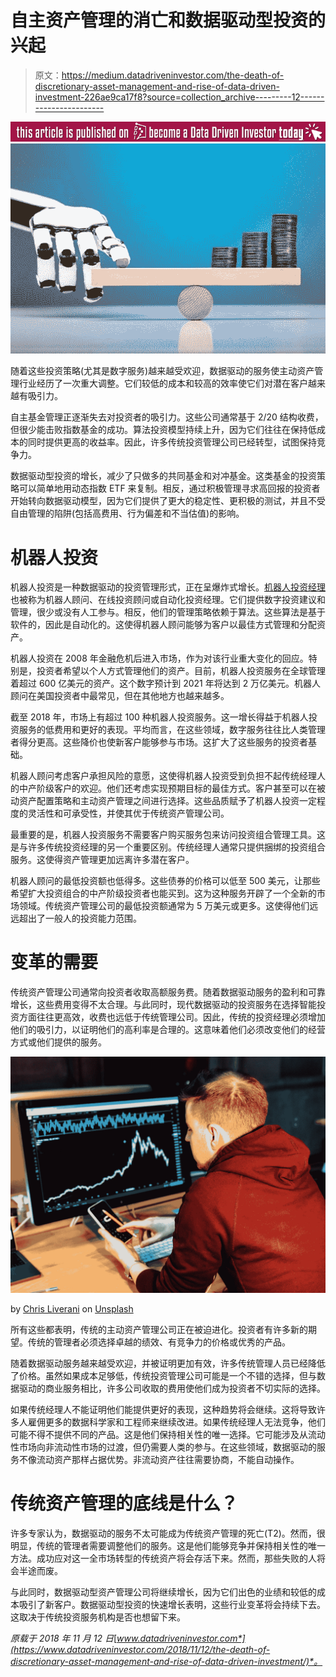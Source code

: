# 自主资产管理的消亡和数据驱动型投资的兴起

> 原文：<https://medium.datadriveninvestor.com/the-death-of-discretionary-asset-management-and-rise-of-data-driven-investment-226ae9ca17f8?source=collection_archive---------12----------------------->

[![](img/17d7f796e3981a63966d07f8c0b3e60c.png)](http://www.track.datadriveninvestor.com/BecomeDDItealI1)![](img/6adb11f28bf3ddd7767ab2ba2c141ff6.png)

随着这些投资策略(尤其是数字服务)越来越受欢迎，数据驱动的服务使主动资产管理行业经历了一次重大调整。它们较低的成本和较高的效率使它们对潜在客户越来越有吸引力。

自主基金管理正逐渐失去对投资者的吸引力。这些公司通常基于 2/20 结构收费，但很少能击败指数基金的成功。算法投资模型持续上升，因为它们往往在保持低成本的同时提供更高的收益率。因此，许多传统投资管理公司已经转型，试图保持竞争力。

数据驱动型投资的增长，减少了只做多的共同基金和对冲基金。这类基金的投资策略可以简单地用动态指数 ETF 来复制。相反，通过积极管理寻求高回报的投资者开始转向数据驱动模型，因为它们提供了更大的稳定性、更积极的测试，并且不受自由管理的陷阱(包括高费用、行为偏差和不当估值)的影响。

# 机器人投资

机器人投资是一种数据驱动的投资管理形式，正在呈爆炸式增长。[机器人投资经理](https://en.wikipedia.org/wiki/Robo-advisor)也被称为机器人顾问、在线投资顾问或自动化投资经理。它们提供数字投资建议和管理，很少或没有人工参与。相反，他们的管理策略依赖于算法。这些算法是基于软件的，因此是自动化的。这使得机器人顾问能够为客户以最佳方式管理和分配资产。

机器人投资在 2008 年金融危机后进入市场，作为对该行业重大变化的回应。特别是，投资者希望以个人方式管理他们的资产。目前，机器人投资服务在全球管理着超过 600 亿美元的资产。这个数字预计到 2021 年将达到 2 万亿美元。机器人顾问在美国投资者中最常见，但在其他地方也越来越多。

截至 2018 年，市场上有超过 100 种机器人投资服务。这一增长得益于机器人投资服务的低费用和更好的表现。平均而言，在这些领域，数字服务往往比人类管理者得分更高。这些降价也使新客户能够参与市场。这扩大了这些服务的投资者基础。

机器人顾问考虑客户承担风险的意愿，这使得机器人投资受到负担不起传统经理人的中产阶级客户的欢迎。他们还考虑实现预期目标的最佳方式。客户甚至可以在被动资产配置策略和主动资产管理之间进行选择。这些品质赋予了机器人投资一定程度的灵活性和可承受性，并使其优于传统资产管理公司。

最重要的是，机器人投资服务不需要客户购买服务包来访问投资组合管理工具。这是与许多传统投资经理的另一个重要区别。传统经理人通常只提供捆绑的投资组合服务。这使得资产管理更加远离许多潜在客户。

机器人顾问的最低投资额也低得多。这些债券的价格可以低至 500 美元，让那些希望扩大投资组合的中产阶级投资者也能买到。这为这种服务开辟了一个全新的市场领域。传统资产管理公司的最低投资额通常为 5 万美元或更多。这使得他们远远超出了一般人的投资能力范围。

# 变革的需要

传统资产管理公司通常向投资者收取高额服务费。随着数据驱动服务的盈利和可靠增长，这些费用变得不太合理。与此同时，现代数据驱动的投资服务在选择智能投资方面往往更高效，收费也远低于传统管理公司。因此，传统的投资经理必须增加他们的吸引力，以证明他们的高利率是合理的。这意味着他们必须改变他们的经营方式或他们提供的服务。

![](img/abc0e29889b6f7c93ef3298a88187636.png)

by [Chris Liverani](https://unsplash.com/@chrisliverani?utm_source=medium&utm_medium=referral) on [Unsplash](https://unsplash.com?utm_source=medium&utm_medium=referral)

所有这些都表明，传统的主动资产管理公司正在被迫进化。投资者有许多新的期望。传统的管理者必须选择卓越的绩效、有竞争力的价格或优秀的产品。

随着数据驱动服务越来越受欢迎，并被证明更加有效，许多传统管理人员已经降低了价格。虽然如果成本足够低，传统投资管理公司可能是一个不错的选择，但与数据驱动的商业服务相比，许多公司收取的费用使他们成为投资者不切实际的选择。

如果传统经理人不能证明他们能提供更好的表现，这种趋势将会继续。这将导致许多人雇佣更多的数据科学家和工程师来继续改进。如果传统经理人无法竞争，他们可能不得不提供不同的产品。这是他们保持相关性的唯一选择。它可能涉及从流动性市场向非流动性市场的过渡，但仍需要人类的参与。在这些领域，数据驱动的服务不像流动资产那样占据优势。非流动资产往往需要协商，不能自动操作。

# 传统资产管理的底线是什么？

许多专家认为，数据驱动的服务不太可能成为传统资产管理的死亡(T2)。然而，很明显，传统的管理者需要调整他们的服务。这是他们能够竞争并保持相关性的唯一方法。成功应对这一全市场转型的传统资产将会存活下来。然而，那些失败的人将会半途而废。

与此同时，数据驱动型资产管理公司将继续增长，因为它们出色的业绩和较低的成本吸引了新客户。数据驱动型投资的快速增长表明，这些行业变革将会持续下去。这取决于传统投资服务机构是否也想留下来。

*原载于 2018 年 11 月 12 日*[*www.datadriveninvestor.com*](https://www.datadriveninvestor.com/2018/11/12/the-death-of-discretionary-asset-management-and-rise-of-data-driven-investment/)*。*